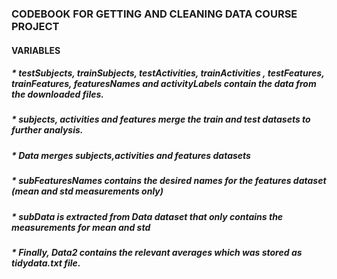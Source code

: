 ### CODEBOOK FOR GETTING AND CLEANING DATA COURSE PROJECT

#### VARIABLES

#####   * testSubjects, trainSubjects, testActivities, trainActivities , testFeatures, trainFeatures, featuresNames and activityLabels contain the data from the downloaded files.

#####   * subjects, activities and features merge the train and test datasets to further analysis.

#####   * Data merges subjects,activities and features datasets

#####   * subFeaturesNames contains the desired names for the features dataset (mean and std measurements only) 

#####   * subData is extracted from Data dataset that only contains the measurements for mean and std

#####   * Finally, Data2 contains the relevant averages which was stored as tidydata.txt file. 


